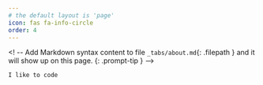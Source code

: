 ```yaml
---
# the default layout is 'page'
icon: fas fa-info-circle
order: 4
---
```


<! -- Add Markdown syntax content to file `_tabs/about.md`{: .filepath } and it will show up on this page.
{: .prompt-tip } -->

`I like to code`
